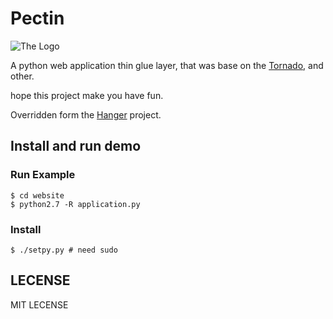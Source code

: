 Pectin
======

![The Logo](http://github.com/tioover/Pectin/raw/master/website/media/logo.png)

A python web application thin glue layer, that was base on the
[Tornado](http://github.com/facebook/tornado), and other.

hope this project make you have fun.

Overridden form the [Hanger](http://github.com/tioover/hanger) project.

## Install and run demo ##

### Run Example ###
    $ cd website
    $ python2.7 -R application.py

### Install ###
    $ ./setpy.py # need sudo

## LECENSE ###
MIT LECENSE
